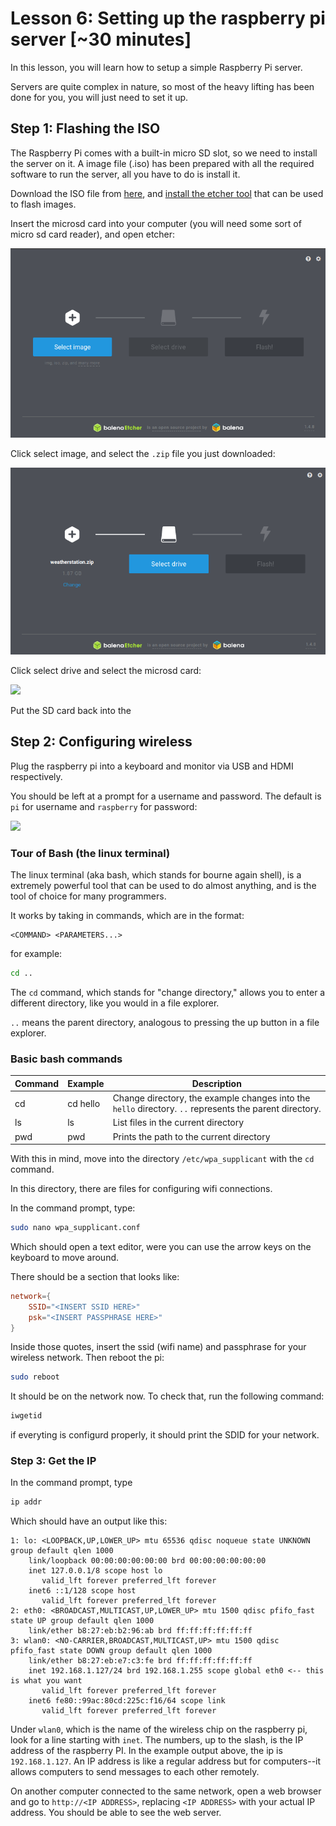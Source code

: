 # Lesson 6: Setting up the raspberry pi server [~30 minutes]

In this lesson, you will learn how to setup a simple Raspberry Pi server.

Servers are quite complex in nature, so most of the heavy lifting has been done
for you, you will just need to set it up.

## Step 1: Flashing the ISO
The Raspberry Pi comes with a built-in micro SD slot, so we need to install the server on it.
A image file (.iso) has been prepared with all the required software to run the server,
all you have to do is install it.

Download the ISO file from [here](https://github.com/russelltg/weatherstation/releases/download/v0.1/weatherstation.zip), and [install the etcher tool](https://www.balena.io/etcher/) that
can be used to flash images.

Insert the microsd card into your computer (you will need some sort of micro sd card reader), and open etcher:

![](images/Etcher.png)

Click select image, and select the `.zip` file you just downloaded:

![](images/EtcherSelect.png)

Click select drive and select the microsd card:

![](images/EtcherSelDrive.png)

Put the SD card back into the 

## Step 2: Configuring wireless

Plug the raspberry pi into a keyboard and
monitor via USB and HDMI respectively.

You should be left at a prompt for a username and
password. The default is `pi` for username and
`raspberry` for password:

![](IMAGHERE)

### Tour of Bash (the linux terminal)

The linux terminal (aka bash, which stands for bourne again shell), is a extremely powerful tool
that can be used to do almost anything, and is the 
tool of choice for many programmers.

It works by taking in commands, which are in the format:

```
<COMMAND> <PARAMETERS...>
```

for example:

```bash
cd ..
```

The `cd` command, which stands for "change directory,"
allows you to enter a different directory, like you would in 
a file explorer.

`..` means the parent directory, analogous to pressing the up button in
a file explorer. 

### Basic bash commands

| Command | Example  | Description |
| ------- | -------- | ----------- |
| cd      | cd hello | Change directory, the example changes into the `hello` directory. `..` represents the parent directory. |
| ls      | ls       | List files in the current directory |
| pwd     | pwd      | Prints the path to the current directory |


With this in mind, move into the directory `/etc/wpa_supplicant` with the `cd` command.

In this directory, there are files for configuring wifi connections. 

In the command prompt, type:

```bash
sudo nano wpa_supplicant.conf
```

Which should open a text editor, were you can use the arrow keys on the keyboard to move around.

There should be a section that looks like:

```conf
network={
    SSID="<INSERT SSID HERE>"
    psk="<INSERT PASSPHRASE HERE>"
}
```

Inside those quotes, insert the ssid (wifi name) and passphrase for your wireless network. Then reboot the pi:

```bash
sudo reboot
```

It should be on the network now. To check that, run the following command:

```bash
iwgetid
```

if everyting is configurd properly, it should print the SDID for your network.

### Step 3: Get the IP

In the command prompt, type

```bash
ip addr
```

Which should have an output like this:

```
1: lo: <LOOPBACK,UP,LOWER_UP> mtu 65536 qdisc noqueue state UNKNOWN group default qlen 1000
    link/loopback 00:00:00:00:00:00 brd 00:00:00:00:00:00
    inet 127.0.0.1/8 scope host lo
       valid_lft forever preferred_lft forever
    inet6 ::1/128 scope host 
       valid_lft forever preferred_lft forever
2: eth0: <BROADCAST,MULTICAST,UP,LOWER_UP> mtu 1500 qdisc pfifo_fast state UP group default qlen 1000
    link/ether b8:27:eb:b2:96:ab brd ff:ff:ff:ff:ff:ff
3: wlan0: <NO-CARRIER,BROADCAST,MULTICAST,UP> mtu 1500 qdisc pfifo_fast state DOWN group default qlen 1000
    link/ether b8:27:eb:e7:c3:fe brd ff:ff:ff:ff:ff:ff
    inet 192.168.1.127/24 brd 192.168.1.255 scope global eth0 <-- this is what you want
       valid_lft forever preferred_lft forever
    inet6 fe80::99ac:80cd:225c:f16/64 scope link 
       valid_lft forever preferred_lft forever

```

Under `wlan0`, which is the name of the wireless chip on the raspberry pi, look for a line starting with `inet`. The numbers, up to the slash, is the 
IP address of the raspberry PI. In the example output above, the ip is `192.168.1.127`. An IP address is like a regular address but for computers--it allows computers to send messages to each other remotely.

On another computer connected to the same network, open a web browser and go to `http://<IP ADDRESS>`, replacing `<IP ADDRESS>` with your actual IP address. You should be able to see the web server.
